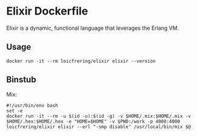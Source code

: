 Elixir Dockerfile
=================

Elixir is a dynamic, functional language that leverages the Erlang VM.

Usage
-----

```
docker run -it --rm loicfrering/elixir elixir --version
```

Binstub
-------

Mix:

```
#!/usr/bin/env bash
set -e
docker run -it --rm -u $(id -u):$(id -g) -v $HOME/.mix:$HOME/.mix -v $HOME/.hex:$HOME/.hex -e "HOME=$HOME" -v $PWD:/work -p 4000:4000 loicfrering/elixir elixir --erl "-smp disable" /usr/local/bin/mix $@
```
